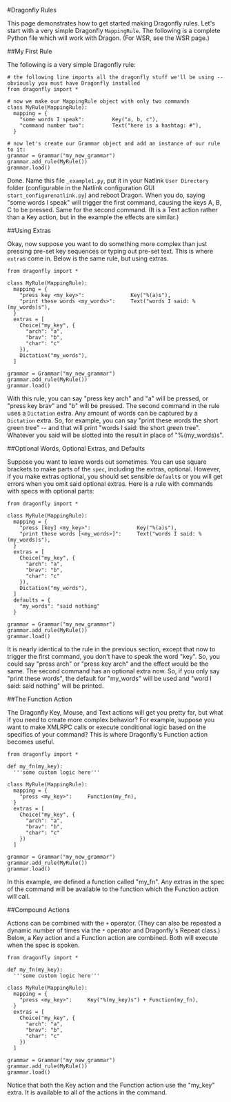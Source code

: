 #Dragonfly Rules

This page demonstrates how to get started making Dragonfly rules. Let's start with a very simple Dragonfly `MappingRule`. The following is a complete Python file which will work with Dragon. (For WSR, see the WSR page.)

##My First Rule

The following is a very simple Dragonfly rule:

```
# the following line imports all the dragonfly stuff we'll be using -- obviously you must have Dragonfly installed
from dragonfly import *

# now we make our MappingRule object with only two commands
class MyRule(MappingRule):
  mapping = {
    "some words I speak":         Key("a, b, c"),
    "command number two":         Text("here is a hashtag: #"),
  }

# now let's create our Grammar object and add an instance of our rule to it:
grammar = Grammar("my_new_grammar")
grammar.add_rule(MyRule())
grammar.load()
```

Done. Name this file `_example1.py`, put it in your Natlink `User Directory` folder (configurable in the Natlink configuration GUI `start_configurenatlink.py`) and reboot Dragon. When you do, saying "some words I speak" will trigger the first command, causing the keys A, B, C to be pressed. Same for the second command. (It is a Text action rather than a Key action, but in the example the effects are similar.)

##Using Extras

Okay, now suppose you want to do something more complex than just pressing pre-set key sequences or typing out pre-set text. This is where `extra`s come in. Below is the same rule, but using extras.

```
from dragonfly import *

class MyRule(MappingRule):
  mapping = {
    "press key <my_key>":               Key("%(a)s"),
    "print these words <my_words>":     Text("words I said: %(my_words)s"),
  }
  extras = [
    Choice("my_key", {
      "arch": "a",
      "brav": "b",
      "char": "c"
    }),
    Dictation("my_words"),
  ]

grammar = Grammar("my_new_grammar")
grammar.add_rule(MyRule())
grammar.load()
```

With this rule, you can say "press key arch" and "a" will be pressed, or "press key brav" and "b" will be pressed. The second command in the rule uses a `Dictation` extra. Any amount of words can be captured by a `Dictation` extra. So, for example, you can say "print these words the short green tree" -- and that will print "words I said: the short green tree". Whatever you said will be slotted into the result in place of "%(my_words)s".

##Optional Words, Optional Extras, and Defaults

Suppose you want to leave words out sometimes. You can use square brackets to make parts of the `spec`, including the extras, optional. However, if you make extras optional, you should set sensible `default`s or you will get errors when you omit said optional extras. Here is a rule with commands with specs with optional parts:

```
from dragonfly import *

class MyRule(MappingRule):
  mapping = {
    "press [key] <my_key>":               Key("%(a)s"),
    "print these words [<my_words>]":     Text("words I said: %(my_words)s"),
  }
  extras = [
    Choice("my_key", {
      "arch": "a",
      "brav": "b",
      "char": "c"
    }),
    Dictation("my_words"),
  ]
  defaults = {
    "my_words": "said nothing"
  }

grammar = Grammar("my_new_grammar")
grammar.add_rule(MyRule())
grammar.load()
```

It is nearly identical to the rule in the previous section, except that now to trigger the first command, you don't have to speak the word "key". So, you could say "press arch" or "press key arch" and the effect would be the same. The second command has an optional extra now. So, if you only say "print these words", the default for "my_words" will be used and "word I said: said nothing" will be printed.

##The Function Action

The Dragonfly Key, Mouse, and Text actions will get you pretty far, but what if you need to create more complex behavior? For example, suppose you want to make XMLRPC calls or execute conditional logic based on the specifics of your command? This is where Dragonfly's Function action becomes useful.

```
from dragonfly import *

def my_fn(my_key):
  '''some custom logic here'''

class MyRule(MappingRule):
  mapping = {
    "press <my_key>":     Function(my_fn),
  }
  extras = [
    Choice("my_key", {
      "arch": "a",
      "brav": "b",
      "char": "c"
    })
  ]

grammar = Grammar("my_new_grammar")
grammar.add_rule(MyRule())
grammar.load()
```

In this example, we defined a function called "my_fn". Any extras in the spec of the command will be available to the function which the Function action will call.

##Compound Actions

Actions can be combined with the `+` operator. (They can also be repeated a dynamic number of times via the `*` operator and Dragonfly's Repeat class.) Below, a Key action and a Function action are combined. Both will execute when the spec is spoken.

```
from dragonfly import *

def my_fn(my_key):
  '''some custom logic here'''

class MyRule(MappingRule):
  mapping = {
    "press <my_key>":     Key("%(my_key)s") + Function(my_fn),
  }
  extras = [
    Choice("my_key", {
      "arch": "a",
      "brav": "b",
      "char": "c"
    })
  ]

grammar = Grammar("my_new_grammar")
grammar.add_rule(MyRule())
grammar.load()
```

Notice that both the Key action and the Function action use the "my_key" extra. It is available to all of the actions in the command.
